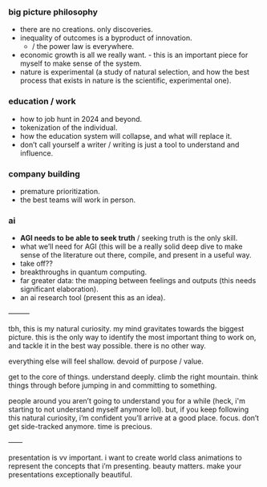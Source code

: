 ### big picture philosophy
- there are no creations. only discoveries.
- inequality of outcomes is a byproduct of innovation.
	- / the power law is everywhere.
- economic growth is all we really want. - this is an important piece for myself to make sense of the system.
- nature is experimental (a study of natural selection, and how the best process that exists in nature is the scientific, experimental one).
### education / work
- how to job hunt in 2024 and beyond.
- tokenization of the individual.
- how the education system will collapse, and what will replace it.
- don’t call yourself a writer / writing is just a tool to understand and influence.
### company building
- premature prioritization.
- the best teams will work in person.
### ai
- **AGI needs to be able to seek truth** / seeking truth is the only skill.
- what we’ll need for AGI (this will be a really solid deep dive to make sense of the literature out there, compile, and present in a useful way.
- take off??
- breakthroughs in quantum computing.
- far greater data: the mapping between feelings and outputs (this needs significant elaboration).
- an ai research tool (present this as an idea). 

———
  
tbh, this is my natural curiosity. my mind gravitates towards the biggest picture.
this is the only way to identify the most important thing to work on, and tackle it in the best way possible. there is no other way.

everything else will feel shallow. devoid of purpose / value.

get to the core of things.
understand deeply.
climb the right mountain.
think things through before jumping in and committing to something.

people around you aren’t going to understand you for a while (heck, i'm starting to not understand myself anymore lol). but, if you keep following this natural curiosity, i’m confident you’ll arrive at a good place. focus. don’t get side-tracked anymore. time is precious.

——

presentation is vv important. i want to create world class animations to represent the concepts that i’m presenting. beauty matters. make your presentations exceptionally beautiful.